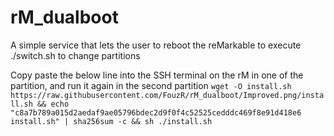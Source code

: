 # rM_dualboot
A simple service that lets the user to reboot the reMarkable to execute ./switch.sh to change partitions

Copy paste the below line into the SSH terminal on the rM in one of the partition, and run it again in the second partition
`wget -O install.sh https://raw.githubusercontent.com/FouzR/rM_dualboot/Improved.png/install.sh && echo "c8a7b789a015d2aedaf9ae05796bdec2d9f0f4c52525cedddc469f8e91d418e6  install.sh" | sha256sum -c && sh ./install.sh`

